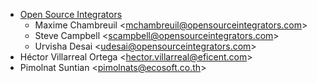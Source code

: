- [Open Source Integrators](https://www.opensourceintegrators.com)
  - Maxime Chambreuil \<<mchambreuil@opensourceintegrators.com>\>
  - Steve Campbell \<<scampbell@opensourceintegrators.com>\>
  - Urvisha Desai \<<udesai@opensourceintegrators.com>\>
- Héctor Villarreal Ortega \<<hector.villarreal@eficent.com>\>
- Pimolnat Suntian \<<pimolnats@ecosoft.co.th>\>
